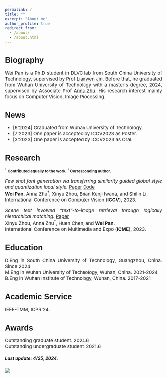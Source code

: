 ```yaml
---
permalink: /
title: ""
excerpt: "About me"
author_profile: true
redirect_from: 
  - /about/
  - /about.html
---
```


<!-- Biography -->
<h1 style="font-size: 25px; font-family: Arial, sans-serif;">Biography</h1>
<p style="font-size: 15px;" align="justify">
Wei Pan is a Ph.D student in DLVC lab from South China University of Technology, supervised by Prof <a href="http://www.dlvc-lab.net/lianwen/Index.html">Lianwen Jin</a>. Before that, he graduated from Wuhan University of Technology with a master's degree, 2024, supervised by Associate Prof <a href="http://cst.whut.edu.cn/xygk/szdw/201809/t20180911_876961.shtml">Anna Zhu</a>. His research interest mainly focus on Computer Vision, Image Processing.
</p>



<!-- News -->
<h1 style="font-size: 25px; font-family: Arial, sans-serif;">News</h1>
<ul style="list-style-type: square; font-size: 15px">
  <li>[6'2024] Graduated from Wuhan University of Technology.</li>
  <li>[7'2023] One paper is accepted by <a hred="https://iccv2023.thecvf.com/">ICCV2023</a> as Poster.  </li>
  <li>[3'2023] One paper is accepted by <a hred="https://www.2023.ieeeicme.org/">ICCV2023</a> as Oral.</li>
</ul>


<!-- Research -->
<h1 style="font-size: 25px; font-family: Arial, sans-serif;">Research</h1>
<p style="font-size: 12px;"> 
  <sup>*</sup> <b>Contributed equally to the work</b>, <sup>†</sup> <b>Corresponding author.</b> 
</p>


<!-- ICCV2023 -->
<p style="font-size: 15px;" align="justify">
  <i>Few shot font generation via transferring similarity guided global style and quantization local style.</i>
  <a href="https://openaccess.thecvf.com/content/ICCV2023/html/Pan_Few_Shot_Font_Generation_Via_Transferring_Similarity_Guided_Global_Style_ICCV_2023_paper.html">Paper</a>
  <a href="https://github.com/awei669/VQ-Font">Code</a> <br>
  <b>Wei Pan</b>, Anna Zhu<sup>†</sup>, Xinyu Zhou, Brian Kenji Iwana, and Shilin Li. <br>
  International Conference on Computer Vision (<b>ICCV</b>), 2023.
</p>

<!-- ICME2023 -->
<p style="font-size: 15px;" align="justify">
  <i>Scene text involved “text”-to-image retrieval through logically hierarchical matching.</i>
  <a href="https://ieeexplore.ieee.org/abstract/document/10219982">Paper</a> <br>
  Xinyu Zhou, Anna Zhu<sup>†</sup>, Huen Chen, and <b>Wei Pan</b>.  <br>
  International Conference on Multimedia and Expo (<b>ICME</b>), 2023.
</p>


<!-- Education -->
<h1 style="font-size: 25px; font-family: Arial, sans-serif;">Education</h1>
<p style="font-size: 15px;" align="justify">
  D.Eng in South China University of Technology, Guangzhou, China. Since 2024<br>
  M.Eng in Wuhan University of Technology, Wuhan, China. 2021-2024<br>
  B.Eng in Wuhan Institute of Technology, Wuhan, China. 2017-2021
</p>



<!-- Academic Service -->
<h1 style="font-size: 25px; font-family: Arial, sans-serif;">Academic Service</h1>
<p style="font-size: 15px;" align="justify">
  IEEE-TMM, ICPR'24.
</p>


<!-- Awards -->
<h1 style="font-size: 25px; font-family: Arial, sans-serif;">Awards</h1>
<p style="font-size: 15px;" align="justify">
  Outstanding graduate student. 2024.6<br>
  Outstanding undergraduate student. 2021.6<br>
</p>



##### Last update: 4/25, 2024.


<a href='https://clustrmaps.com/site/1c07b'  title='Visit tracker'><img src='//clustrmaps.com/map_v2.png?cl=ffffff&w=400&t=tt&d=VwMJpNfSRvymxWpJ1PNkRBvE9Y8CcuHGeT4blD1IzLc&co=2d78ad&ct=ffffff'/></a>





